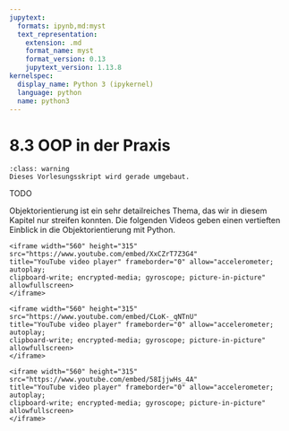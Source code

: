 ```yaml
---
jupytext:
  formats: ipynb,md:myst
  text_representation:
    extension: .md
    format_name: myst
    format_version: 0.13
    jupytext_version: 1.13.8
kernelspec:
  display_name: Python 3 (ipykernel)
  language: python
  name: python3
---
```


# 8.3 OOP in der Praxis

```{admonition} Hinweise zur Vorlesung Objektorientierte Programmierung im WiSe 2025/26
:class: warning
Dieses Vorlesungsskript wird gerade umgebaut.
```

TODO

Objektorientierung ist ein sehr detailreiches Thema, das wir in diesem Kapitel
nur streifen konnten. Die folgenden Videos geben einen vertieften Einblick in
die Objektorientierung mit Python.

```{dropdown} Video zu "Klassen und Objekte" von Programmieren lernen
<iframe width="560" height="315" src="https://www.youtube.com/embed/XxCZrT7Z3G4" 
title="YouTube video player" frameborder="0" allow="accelerometer; autoplay; 
clipboard-write; encrypted-media; gyroscope; picture-in-picture" allowfullscreen>
</iframe>
```

```{dropdown} Video zu "Der self Parameter" von Programmieren lernen
<iframe width="560" height="315" src="https://www.youtube.com/embed/CLoK-_qNTnU" 
title="YouTube video player" frameborder="0" allow="accelerometer; autoplay; 
clipboard-write; encrypted-media; gyroscope; picture-in-picture" allowfullscreen>
</iframe>
```

```{dropdown} Video zu "Methoden in Klassen" von Programmieren lernen
<iframe width="560" height="315" src="https://www.youtube.com/embed/58IjjwHs_4A" 
title="YouTube video player" frameborder="0" allow="accelerometer; autoplay; 
clipboard-write; encrypted-media; gyroscope; picture-in-picture" allowfullscreen>
</iframe>
```
